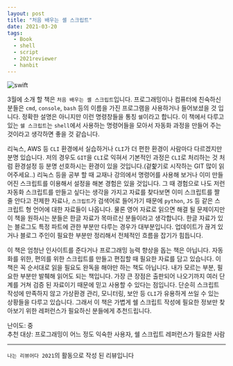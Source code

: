 ```yaml
---
layout: post
title: "처음 배우는 셸 스크립트"
date: 2021-03-20
tags:
  - Book
  - shell
  - script
  - 2021reviewer
  - hanbit
---
```


![swift](https://v-ais.github.io/public/book/hanbit/alone.jfif)

3월에 소개 할 책은 `처음 배우는 셸 스크립트`입니다. 프로그래밍이나 컴퓨터에 친숙하신 분들은 `cmd`, `console`, `bash` 등의 이름을 가진 프로그램을 사용하거나 들어보셨을 것 입니다. 정확한 설명은 아니지만 이런 명령창들을 통칭 `쉘`이라고 합니다. 이 책에서 다루고 있는 `쉘 스크립트`는 `shell`에서 사용하는 명령어들을 모아서 자동화 과정을 만들어 주는 것이라고 생각하면 좋을 것 같습니다.

리눅스, AWS 등 `CLI` 환경에서 실습하거나 `CLI`가 더 편한 환경이 사람마다 다르겠지만 분명 있습니다. 저의 경우도 `GIT`을 `CLI`로 익혀서 기본적인 과정은 `CLI`로 처리하는 것 처럼 환경설정 등 분명 선호하시는 환경이 있을 것입니다.(겉핥기로 시작하는 GIT 많이 읽어주세요..) 리눅스 등을 공부 할 때 교재나 강의에서 명령어를 사용해 보거나 이미 만들어진 스크립트를 이용해서 설정을 해본 경험은 있을 것입니다. 그 때 경험으로 나도 저런 자동화 스크립트를 만들고 싶다는 생각을 가지고 자료를 찾다보면 이미 스크립트를 짤 줄 안다고 전제한 자료나, `스크립트`가 검색어로 들어가기 때문에 `python`, `JS` 등 같은 스크립트 형 언어에 대한 자료들이 나옵니다. 물론 영어 자료로 읽으면 해결 될 문제이지만 이 책을 원하시는 분들은 한글 자료가 목마르신 분들이라고 생각합니다. 한글 자료가 있는 블로그도 특정 파트에 관한 부분만 다루는 경우가 대부분입니다. 업데이트가 끊겨 있거나 블로그 주인이 필요한 부분만 정리해서 전체적인 흐름을 잡기가 힘듭니다.

이 책은 엄청난 인사이트를 준다거나 프로그래밍 능력 향상을 돕는 책은 아닙니다. 자동화를 위한, 편의를 위한 스크립트를 만들고 편집할 때 필요한 자료를 담고 있습니다. 이 책은 꼭 순서대로 읽을 필요도 완독을 해야만 하는 책도 아닙니다. 내가 모르는 부분, 필요한 부분만 발췌해 읽어도 되는 책입니다. 가장 큰 장점은 출판되어 나오기까지 여러 단계를 거쳐 검증 된 자료이기 때문에 믿고 사용할 수 있다는 점입니다. 단순히 스크립트 작성에 만족하지 않고 가상환경 관리, 모니터링, 보안 등 `CLI`가 유용하게 쓰일 수 있는 상황들을 다루고 있습니다. 그래서 이 책은 가볍게 쉘 스크립트 작성에 필요한 정보만 찾아보기 위한 레퍼런스가 필요하신 분들에게 추천드립니다.

난이도: 중  
추천 대상: 프로그래밍이 어느 정도 익숙한 사용자, 쉘 스크립트 레퍼런스가 필요한 사람

---

`나는 리뷰어다 2021`의 활동으로 작성 된 리뷰입니다
